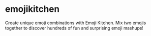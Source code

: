 # emojikitchen
Create unique emoji combinations with Emoji Kitchen. Mix two emojis together to discover hundreds of fun and surprising emoji mashups!
